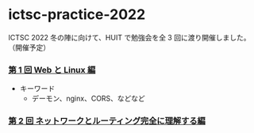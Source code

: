 # ictsc-practice-2022

ICTSC 2022 冬の陣に向けて、HUIT で勉強会を全 3 回に渡り開催しました。（開催予定）

### [第 1 回 Web と Linux 編](lesson1/)

- キーワード
  - デーモン、nginx、CORS、などなど

### [第 2 回 ネットワークとルーティング完全に理解する編](lesson2/)

<!-- ### 第 3 回 ネットワークとルーティング完全に理解する編

coming soon... -->
